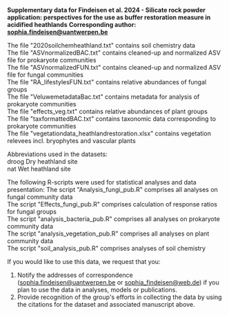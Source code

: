 **Supplementary data for Findeisen et al. 2024 - Silicate rock powder application: perspectives for the use as buffer restoration measure in acidified heathlands**
**Corresponding author: sophia.findeisen@uantwerpen.be**
	
The file "2020soilchemheathland.txt" contains soil chemistry data	  
The file "ASVnormalizedBAC.txt" contains cleaned-up and normalized ASV file for prokaryote communities  
The file "ASVnormalizedFUN.txt" contains cleaned-up and normalized ASV file for fungal communities  
The file "RA_lifestylesFUN.txt" contains relative abundances of fungal groups  
The file "VeluwemetadataBac.txt" contains metadata for analysis of prokaryote communities  
The file "effects_veg.txt" contains relative abundances of plant groups  
The file "taxformattedBAC.txt" contains taxonomic data corresponding to prokaryote communities  
The file "vegetationdata_heathlandrestoration.xlsx" contains vegetation relevees incl. bryophytes and vascular plants

Abbreviations used in the datasets:  
droog    Dry heathland site  
nat      Wet heathland site


The following R-scripts were used for statistical analyses and data presentation:
  The script "Analysis_fungi_pub.R" comprises all analyses on fungal community data  
  The script "Effects_fungi_pub.R" comprises calculation of response ratios for fungal groups  
  The script "analysis_bacteria_pub.R" comprises all analyses on prokaryote community data  
  The script "analysis_vegetation_pub.R" comprises all analyses on plant community data  
  The script "soil_analysis_pub.R" comprises analyses of soil chemistry

If you would like to use this data, we request that you:
1. Notify the addresses of correspondence (sophia.findeisen@uantwerpen.be or sophia_findeisen@web.de) if you plan to use the data in analyses, models or publications.
2. Provide recognition of the group's efforts in collecting the data by using the citations for the dataset and associated manuscript above.
